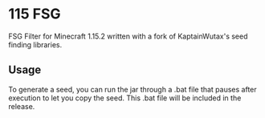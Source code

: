 # 115 FSG
 FSG Filter for Minecraft 1.15.2 written with a fork of KaptainWutax's seed finding libraries.

## Usage

To generate a seed, you can run the jar through a .bat file that pauses after execution to let you copy the seed. This .bat file will be included in the release.
